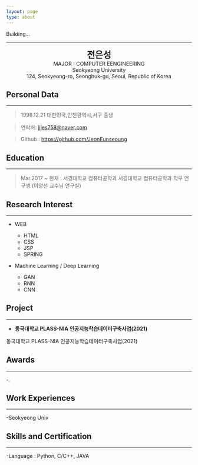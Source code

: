```yaml
---
layout: page
type: about
---
```


Building...

<!--
---
layout: about
title: Portfolio
menu: true
order: 1
---
-->

* * *
<center>
<span style=
"font-size:170%;
font-weight:bold">
전은성
</span>
</center>

<center>MAJOR : COMPUTER EENGINEERING</center>

<center>Seokyeong University</center>

<center>124, Seokyeong-ro, Seongbuk-gu, Seoul, Republic of Korea</center>

## Personal Data
---
> 1998.12.21 대한민국,인천광역시,서구 출생

> 연락처: jjjes758@naver.com

> Github : <a href="https://github.com/JeonEunseoung">https://github.com/JeonEunseoung</a>


## Education
---
> Mar.2017 ~ 현재 : 서경대학교 컴퓨터공학과
> 서경대학교 컴퓨터공학과 학부 연구생 (이양선 교수님 연구실)


## Research Interest
---

* WEB
    + HTML
    + CSS
    + JSP
    + SPRING

* Machine Learning / Deep Learning
    + GAN
    + RNN
    + CNN

## Project
---

* **동국대학교 PLASS-NIA 인공지능학습데이터구축사업(2021)**

동국대학교 PLASS-NIA 인공지능학습데이터구축사업(2021)

## Awards
---
-.
## Work Experiences
---
-Seokyeong Univ

## Skills and Certification
---
-Language : Python, C/C++, JAVA




